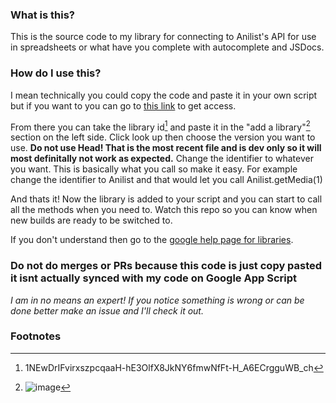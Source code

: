 ### What is this?

This is the source code to my library for connecting to Anilist's API for use in spreadsheets or what have you complete with autocomplete and JSDocs.

### How do I use this?

I mean technically you could copy the code and paste it in your own script but if you want to you can go to [this link](https://script.google.com/d/1NEwDrIFvirxszpcqaaH-hE3OlfX8JkNY6fmwNfFt-H_A6ECrgguWB_ch/edit?usp=sharing) to get access.

From there you can take the library id[^library-id] and paste it in the "add a library"[^add-library-button] section on the left side.
Click look up then choose the version you want to use. **Do not use Head! That is the most recent file and is dev only so it will most definitally not work as expected.**
Change the identifier to whatever you want. This is basically what you call so make it easy. 
For example change the identifier to Anilist and that would let you call Anilist.getMedia(1)

And thats it! Now the library is added to your script and you can start to call all the methods when you need to. Watch this repo so you can know when new builds are ready to be switched to.

If you don't understand then go to the [google help page for libraries](https://developers.google.com/apps-script/guides/libraries).

### Do not do merges or PRs because this code is just copy pasted it isnt actually synced with my code on Google App Script

*I am in no means an expert! If you notice something is wrong or can be done better make an issue and I'll check it out.*

### Footnotes

[^library-id]: 1NEwDrIFvirxszpcqaaH-hE3OlfX8JkNY6fmwNfFt-H_A6ECrgguWB_ch
[^add-library-button]: ![image](https://user-images.githubusercontent.com/42159319/209453790-b0383c33-d8dd-4053-9a5f-de63bcfa0061.png)
